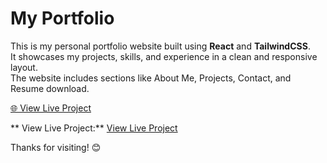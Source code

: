 
# My Portfolio 
 
              

This is my personal portfolio website built using **React** and **TailwindCSS**.  
It showcases my projects, skills, and experience in a clean and responsive layout.  
The website includes sections like About Me, Projects, Contact, and Resume download.  
   
  [🌐 View Live Project](https://shubham-rawat.netlify.app)

  ** View Live Project:** [View Live Project](https://your-live-demo-link.netlify.app)

   Thanks for visiting! 😊
